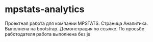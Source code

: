 # mpstats-analytics
Проектная работа для компании MPSTATS. Страница Аналитика. Выполнена на bootstrap. Демонстрация по ссылке.
По просьбе работодателя работа выполнена без js
